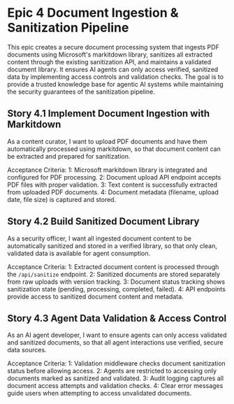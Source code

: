 # Epic 4 Document Ingestion & Sanitization Pipeline

This epic creates a secure document processing system that ingests PDF documents using Microsoft's markitdown library, sanitizes all extracted content through the existing sanitization API, and maintains a validated document library. It ensures AI agents can only access verified, sanitized data by implementing access controls and validation checks. The goal is to provide a trusted knowledge base for agentic AI systems while maintaining the security guarantees of the sanitization pipeline.

## Story 4.1 Implement Document Ingestion with Markitdown

As a content curator, I want to upload PDF documents and have them automatically processed using markitdown, so that document content can be extracted and prepared for sanitization.

Acceptance Criteria:
1: Microsoft markitdown library is integrated and configured for PDF processing.
2: Document upload API endpoint accepts PDF files with proper validation.
3: Text content is successfully extracted from uploaded PDF documents.
4: Document metadata (filename, upload date, file size) is captured and stored.

## Story 4.2 Build Sanitized Document Library

As a security officer, I want all ingested document content to be automatically sanitized and stored in a verified library, so that only clean, validated data is available for agent consumption.

Acceptance Criteria:
1: Extracted document content is processed through the `/api/sanitize` endpoint.
2: Sanitized documents are stored separately from raw uploads with version tracking.
3: Document status tracking shows sanitization state (pending, processing, completed, failed).
4: API endpoints provide access to sanitized document content and metadata.

## Story 4.3 Agent Data Validation & Access Control

As an AI agent developer, I want to ensure agents can only access validated and sanitized documents, so that all agent interactions use verified, secure data sources.

Acceptance Criteria:
1: Validation middleware checks document sanitization status before allowing access.
2: Agents are restricted to accessing only documents marked as sanitized and validated.
3: Audit logging captures all document access attempts and validation checks.
4: Clear error messages guide users when attempting to access unvalidated documents.
